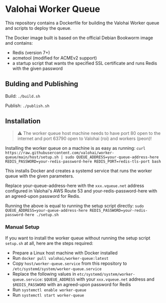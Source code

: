 # Valohai Worker Queue

This repository contains a Dockerfile for building the Valohai Worker queue and scripts to deploy the queue.

The Docker image built is based on the official Debian Bookworm image and contains:

- Redis (version 7+)
- acmetool (modified for ACMEv2 support)
- a startup script that wants the specified SSL certificate and runs Redis with the given password

## Bulding and Publishing

Build: `./build.sh`

Publish: `./publish.sh`

## Installation

> :warning: The worker queue host machine needs to have port 80 open to the internet and port 63790 open to Valohai (roi) and workers (peon)!

Installing the worker queue on a machine is as easy as running: `curl https://raw.githubusercontent.com/valohai/worker-queue/main/host/setup.sh | sudo QUEUE_ADDRESS=your-queue-address-here REDIS_PASSWORD=your-redis-password-here REDIS_PORT=redis-tls-port bash`

This installs Docker and creates a systemd service that runs the worker queue with the given parameters.

Replace your-queue-address-here with the `xxx.vqueue.net` address configured in Valohai's AWS Route 53 and your-redis-password-here with an agreed-upon password for Redis.

Running the above is equal to running the setup script directly: `sudo QUEUE_ADDRESS=your-queue-address-here REDIS_PASSWORD=your-redis-password-here ./setup.sh`

### Manual Setup

If you want to install the worker queue without running the setup script `setup.sh` at all, here are the steps required:

- Prepare a Linux host machine with Docker installed
- Run `docker pull valohai/worker-queue:latest`
- Copy `host/worker-queue.service` from this repository to `/etc/systemd/system/worker-queue.service`
- Replace the following values in `etc/systemd/system/worker-queue.service`: `$QUEUE_ADDRESS` with your `xxx.vqueue.net` address and `$REDIS_PASSWORD` with an agreed-upon password for Redis
- Run `systemctl enable worker-queue`
- Run `systemctl start worker-queue`
